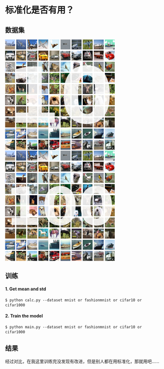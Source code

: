 # 标准化是否有用？

## 数据集
![alt text](docs/cifar10_image.png)
![alt text](docs/cifar100_image.png)

## 训练 

#### 1. Get mean and std
```
$ python calc.py --dataset mnist or fashionmnist or cifar10 or cifar1000
```

#### 2. Train the model
```
$ python main.py --dataset mnist or fashionmnist or cifar10 or cifar1000
```

## 结果
经过对比，在我这里训练完没发现有改进，但是别人都在用标准化，那就用吧......
